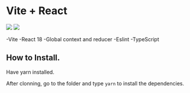 <p align="center">
  <h1>Vite + React</h1>
</p>

<p>
<img src="https://img.shields.io/github/stars/theslantedroom/vite-react-dom-eslint-global_reducer?style=for-the-badge">
<img src="https://img.shields.io/github/forks/theslantedroom/vite-react-dom-eslint-global_reducer?style=for-the-badge">
</p>

-Vite
-React 18
-Global context and reducer
-Eslint
-TypeScript

## How to Install.

Have yarn installed.

After clonning, go to the folder and type `yarn` to install the dependencies.
